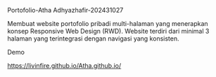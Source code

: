 Portofolio-Atha Adhyazhafir-202431027

Membuat website portofolio pribadi multi-halaman yang menerapkan konsep Responsive Web Design (RWD). Website terdiri dari minimal 3 halaman yang terintegrasi dengan navigasi yang konsisten.


Demo

https://livinfire.github.io/Atha.github.io/
